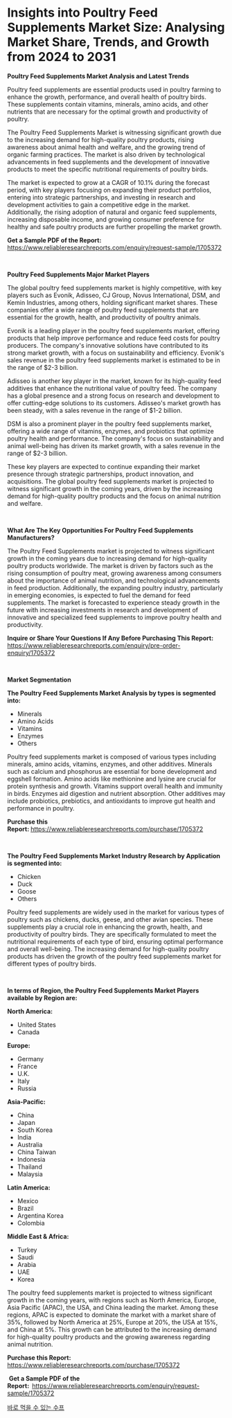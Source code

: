<p><h1>Insights into Poultry Feed Supplements Market Size: Analysing Market Share, Trends, and Growth from 2024 to 2031</h1></p><p><strong>Poultry Feed Supplements Market Analysis and Latest Trends</strong></p>
<p><p>Poultry feed supplements are essential products used in poultry farming to enhance the growth, performance, and overall health of poultry birds. These supplements contain vitamins, minerals, amino acids, and other nutrients that are necessary for the optimal growth and productivity of poultry.</p><p>The Poultry Feed Supplements Market is witnessing significant growth due to the increasing demand for high-quality poultry products, rising awareness about animal health and welfare, and the growing trend of organic farming practices. The market is also driven by technological advancements in feed supplements and the development of innovative products to meet the specific nutritional requirements of poultry birds.</p><p>The market is expected to grow at a CAGR of 10.1% during the forecast period, with key players focusing on expanding their product portfolios, entering into strategic partnerships, and investing in research and development activities to gain a competitive edge in the market. Additionally, the rising adoption of natural and organic feed supplements, increasing disposable income, and growing consumer preference for healthy and safe poultry products are further propelling the market growth.</p></p>
<p><strong>Get a Sample PDF of the Report:&nbsp;</strong> <a href="https://www.reliableresearchreports.com/enquiry/request-sample/1705372">https://www.reliableresearchreports.com/enquiry/request-sample/1705372</a></p>
<p>&nbsp;</p>
<p><strong>Poultry Feed Supplements Major Market Players</strong></p>
<p><p>The global poultry feed supplements market is highly competitive, with key players such as Evonik, Adisseo, CJ Group, Novus International, DSM, and Kemin Industries, among others, holding significant market shares. These companies offer a wide range of poultry feed supplements that are essential for the growth, health, and productivity of poultry animals.</p><p>Evonik is a leading player in the poultry feed supplements market, offering products that help improve performance and reduce feed costs for poultry producers. The company's innovative solutions have contributed to its strong market growth, with a focus on sustainability and efficiency. Evonik's sales revenue in the poultry feed supplements market is estimated to be in the range of $2-3 billion.</p><p>Adisseo is another key player in the market, known for its high-quality feed additives that enhance the nutritional value of poultry feed. The company has a global presence and a strong focus on research and development to offer cutting-edge solutions to its customers. Adisseo's market growth has been steady, with a sales revenue in the range of $1-2 billion.</p><p>DSM is also a prominent player in the poultry feed supplements market, offering a wide range of vitamins, enzymes, and probiotics that optimize poultry health and performance. The company's focus on sustainability and animal well-being has driven its market growth, with a sales revenue in the range of $2-3 billion.</p><p>These key players are expected to continue expanding their market presence through strategic partnerships, product innovation, and acquisitions. The global poultry feed supplements market is projected to witness significant growth in the coming years, driven by the increasing demand for high-quality poultry products and the focus on animal nutrition and welfare.</p></p>
<p>&nbsp;</p>
<p><strong>What Are The Key Opportunities For Poultry Feed Supplements Manufacturers?</strong></p>
<p><p>The Poultry Feed Supplements market is projected to witness significant growth in the coming years due to increasing demand for high-quality poultry products worldwide. The market is driven by factors such as the rising consumption of poultry meat, growing awareness among consumers about the importance of animal nutrition, and technological advancements in feed production. Additionally, the expanding poultry industry, particularly in emerging economies, is expected to fuel the demand for feed supplements. The market is forecasted to experience steady growth in the future with increasing investments in research and development of innovative and specialized feed supplements to improve poultry health and productivity.</p></p>
<p><strong>Inquire or Share Your Questions If Any Before Purchasing This Report:</strong> <a href="https://www.reliableresearchreports.com/enquiry/pre-order-enquiry/1705372">https://www.reliableresearchreports.com/enquiry/pre-order-enquiry/1705372</a></p>
<p>&nbsp;</p>
<p><strong>Market Segmentation</strong></p>
<p><strong>The Poultry Feed Supplements Market Analysis by types is segmented into:</strong></p>
<p><ul><li>Minerals</li><li>Amino Acids</li><li>Vitamins</li><li>Enzymes</li><li>Others</li></ul></p>
<p><p>Poultry feed supplements market is composed of various types including minerals, amino acids, vitamins, enzymes, and other additives. Minerals such as calcium and phosphorus are essential for bone development and eggshell formation. Amino acids like methionine and lysine are crucial for protein synthesis and growth. Vitamins support overall health and immunity in birds. Enzymes aid digestion and nutrient absorption. Other additives may include probiotics, prebiotics, and antioxidants to improve gut health and performance in poultry.</p></p>
<p><strong>Purchase this Report:&nbsp;</strong><a href="https://www.reliableresearchreports.com/purchase/1705372">https://www.reliableresearchreports.com/purchase/1705372</a></p>
<p>&nbsp;</p>
<p><strong>The Poultry Feed Supplements Market Industry Research by Application is segmented into:</strong></p>
<p><ul><li>Chicken</li><li>Duck</li><li>Goose</li><li>Others</li></ul></p>
<p><p>Poultry feed supplements are widely used in the market for various types of poultry such as chickens, ducks, geese, and other avian species. These supplements play a crucial role in enhancing the growth, health, and productivity of poultry birds. They are specifically formulated to meet the nutritional requirements of each type of bird, ensuring optimal performance and overall well-being. The increasing demand for high-quality poultry products has driven the growth of the poultry feed supplements market for different types of poultry birds.</p></p>
<p>&nbsp;</p>
<p><strong>In terms of Region, the Poultry Feed Supplements Market Players available by Region are:</strong></p>
<p>
    <p> <strong> North America: </strong>
        <ul>
            <li>United States</li>
            <li>Canada</li>
        </ul>
        </p> 
    <p> <strong> Europe: </strong>
        <ul>
            <li>Germany</li>
            <li>France</li>
            <li>U.K.</li>
            <li>Italy</li>
            <li>Russia</li>
        </ul>
        </p> 
    <p> <strong> Asia-Pacific: </strong>
        <ul>
            <li>China</li>
            <li>Japan</li>
            <li>South Korea</li>
            <li>India</li>
            <li>Australia</li>
            <li>China Taiwan</li>
            <li>Indonesia</li>
            <li>Thailand</li>
            <li>Malaysia</li>
        </ul>
        </p> 
    <p> <strong> Latin America: </strong>
        <ul>
            <li>Mexico</li>
            <li>Brazil</li>
            <li>Argentina Korea</li>
            <li>Colombia</li>
        </ul>
        </p> 
    <p> <strong> Middle East & Africa: </strong>
        <ul>
            <li>Turkey</li>
            <li>Saudi</li>
            <li>Arabia</li>
            <li>UAE</li>
            <li>Korea</li>
        </ul>
    </p>
    </p>
<p><p>The poultry feed supplements market is projected to witness significant growth in the coming years, with regions such as North America, Europe, Asia Pacific (APAC), the USA, and China leading the market. Among these regions, APAC is expected to dominate the market with a market share of 35%, followed by North America at 25%, Europe at 20%, the USA at 15%, and China at 5%. This growth can be attributed to the increasing demand for high-quality poultry products and the growing awareness regarding animal nutrition.</p></p>
<p><strong>Purchase this Report: </strong><a href="https://www.reliableresearchreports.com/purchase/1705372">https://www.reliableresearchreports.com/purchase/1705372</a></p>
<p>&nbsp;<strong>Get a Sample PDF of the Report:&nbsp;&nbsp;</strong><a href="https://www.reliableresearchreports.com/enquiry/request-sample/1705372">https://www.reliableresearchreports.com/enquiry/request-sample/1705372</a></p>
<p><strong></strong></p>
<p><p><a href="https://github.com/idcefvhkdut6/Market-Research-Report-List-1/blob/main/2190333192956.md">바로 먹을 수 있는 수프</a></p></p>